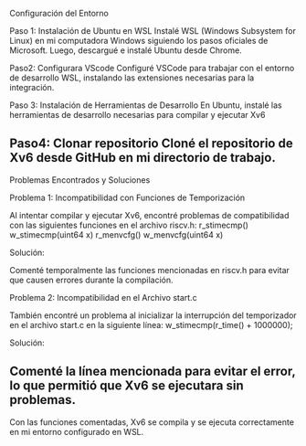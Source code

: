 Configuración del Entorno

Paso 1: Instalación de Ubuntu en WSL
Instalé WSL (Windows Subsystem for Linux) en mi computadora Windows siguiendo los pasos oficiales de Microsoft.
Luego, descargué e instalé Ubuntu desde Chrome.

Paso2: Configurara VScode
Configuré VSCode para trabajar con el entorno de desarrollo WSL, instalando las extensiones necesarias para la integración.

Paso 3: Instalación de Herramientas de Desarrollo
En Ubuntu, instalé las herramientas de desarrollo necesarias para compilar y ejecutar Xv6

Paso4: Clonar repositorio
Cloné el repositorio de Xv6 desde GitHub en mi directorio de trabajo.
----------------------------------------------------------------------------------------------------------------------------
Problemas Encontrados y Soluciones

Problema 1: Incompatibilidad con Funciones de Temporización

Al intentar compilar y ejecutar Xv6, encontré problemas de compatibilidad con las siguientes funciones en el archivo riscv.h:
r_stimecmp()
w_stimecmp(uint64 x)
r_menvcfg()
w_menvcfg(uint64 x)

Solución:

Comenté temporalmente las funciones mencionadas en riscv.h para evitar que causen errores durante la compilación.

Problema 2: Incompatibilidad en el Archivo start.c

También encontré un problema al inicializar la interrupción del temporizador en el archivo start.c en la siguiente línea:
w_stimecmp(r_time() + 1000000);

Solución:

Comenté la línea mencionada para evitar el error, lo que permitió que Xv6 se ejecutara sin problemas.
----------------------------------------------------------------------------------------------------------------------------
Con las funciones comentadas, Xv6 se compila y se ejecuta correctamente en mi entorno configurado en WSL.